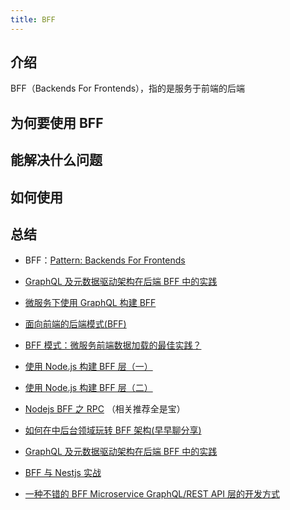 ```yaml
---
title: BFF
---
```


## 介绍

BFF（Backends For Frontends），指的是服务于前端的后端

## 为何要使用 BFF

## 能解决什么问题

## 如何使用

## 总结

- BFF：[Pattern: Backends For Frontends](https://samnewman.io/patterns/architectural/bff/)

- [GraphQL 及元数据驱动架构在后端 BFF 中的实践](https://zhuanlan.zhihu.com/p/370436576)

- [微服务下使用 GraphQL 构建 BFF](https://zhuanlan.zhihu.com/p/35108457)

- [面向前端的后端模式(BFF)](https://www.jdon.com/50203)

- [BFF 模式：微服务前端数据加载的最佳实践？](https://www.infoq.cn/article/4hjplbxo1xktefxzpqz8)

- [使用 Node.js 构建 BFF 层（一）](https://juejin.cn/post/6996935339386339336)

- [使用 Node.js 构建 BFF 层（二）](https://juejin.cn/post/6997704376777179172)

- [Nodejs BFF 之 RPC](https://juejin.cn/post/7001475362962014215) （相关推荐全是宝）

- [如何在中后台领域玩转 BFF 架构(早早聊分享)](https://juejin.cn/post/6997250621627858957)

- [GraphQL 及元数据驱动架构在后端 BFF 中的实践](https://juejin.cn/post/6959487456517292040)

- [BFF 与 Nestjs 实战](https://juejin.cn/post/6925028503314235399)

- [一种不错的 BFF Microservice GraphQL/REST API 层的开发方式](https://www.cnblogs.com/hacker-linner/p/14108237.html)
